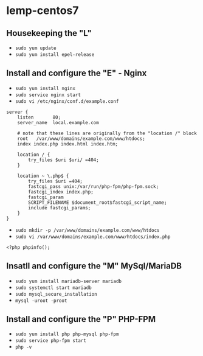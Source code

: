 # lemp-centos7

## Housekeeping the "L"

- `sudo yum update`
- `sudo yum install epel-release`

## Install and configure the "E" - Nginx

- `sudo yum install nginx`
- `sudo service nginx start`
- `sudo vi /etc/nginx/conf.d/example.conf`
```
server {
    listen       80;
    server_name  local.example.com

    # note that these lines are originally from the "location /" block
    root   /var/www/domains/example.com/www/htdocs;
    index index.php index.html index.htm;

    location / {
        try_files $uri $uri/ =404;
    }

    location ~ \.php$ {
        try_files $uri =404;
        fastcgi_pass unix:/var/run/php-fpm/php-fpm.sock;
        fastcgi_index index.php;
        fastcgi_param
        SCRIPT_FILENAME $document_root$fastcgi_script_name;
        include fastcgi_params;
    }
}
```
- `sudo mkdir -p /var/www/domains/example.com/www/htdocs`
- `sudo vi /var/www/domains/example.com/www/htdocs/index.php`
```
<?php phpinfo();
```
## Insatll and configure the "M" MySql/MariaDB
- `sudo yum install mariadb-server mariadb`
- `sudo systemctl start mariadb`
- `sudo mysql_secure_installation`
- `mysql -uroot -proot`

## Install and configure the "P" PHP-FPM
- `sudo yum install php php-mysql php-fpm`
- `sudo service php-fpm start`
- `php -v`
